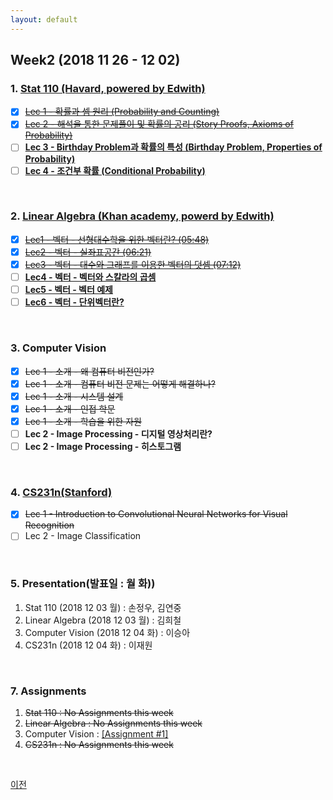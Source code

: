 ```yaml
---
layout: default
---
```

## Week2 (2018 11 26 - 12 02)

### 1. **[Stat 110 (Havard, powered by Edwith)](https://www.edwith.org/harvardprobability)**
- [x] ~~[Lec 1 - 확률과 셈 원리 (Probability and Counting)](http://www.edwith.org/harvardprobability/lecture/29349/)~~
- [x] ~~[Lec 2 - 해석을 통한 문제풀이 및 확률의 공리 (Story Proofs, Axioms of Probability)](http://www.edwith.org/harvardprobability/lecture/30894/)~~
- [ ] **[Lec 3 - Birthday Problem과 확률의 특성 (Birthday Problem, Properties of Probability)](https://www.edwith.org/harvardprobability/lecture/30895/)**
- [ ] **[Lec 4 - 조건부 확률 (Conditional Probability)](https://www.edwith.org/harvardprobability/lecture/30896/)**
 <br>

### 2. **[Linear Algebra (Khan academy, powerd by Edwith)](https://www.edwith.org/linear-algebra)** 
- [x] ~~[Lec1 - 벡터 - 선형대수학을 위한 벡터란? (05:48)](http://www.edwith.org/linear-algebra/lecture/30304/)~~
- [x] ~~[Lec2 - 벡터 - 실좌표공간 (06:21)](http://www.edwith.org/linear-algebra/lecture/30305/)~~
- [x] ~~[Lec3 - 벡터 - 대수와 그래프를 이용한 벡터의 덧셈 (07:12)](http://www.edwith.org/linear-algebra/lecture/30306/)~~
- [ ] **[Lec4 - 벡터 - 벡터와 스칼라의 곱셈](https://www.edwith.org/linear-algebra/lecture/30337/)**
- [ ] **[Lec5 - 벡터 - 벡터 예제](https://www.edwith.org/linear-algebra/lecture/30307/)**
- [ ] **[Lec6 - 벡터 - 단위벡터란?](https://www.edwith.org/linear-algebra/lecture/30308/)**
<br>

### 3. **Computer Vision**
- [x] ~~Lec 1 - 소개 - 왜 컴퓨터 비전인가?~~
- [x] ~~Lec 1 - 소개 - 컴퓨터 비전 문제는 어떻게 해결하나?~~
- [X] ~~Lec 1 - 소개 - 시스템 설계~~
- [X] ~~Lec 1 - 소개 - 인접 학문~~
- [X] ~~Lec 1 - 소개 - 학습을 위한 자원~~
- [ ] **Lec 2 - Image Processing - 디지털 영상처리란?**
- [ ] **Lec 2 - Image Processing - 히스토그램**
<br>

### 4. [CS231n(Stanford)](https://github.com/insurgent92/CS231N_17_KOR_SUB)
- [X] ~~Lec 1 - Introduction to Convolutional Neural Networks for Visual Recognition~~
- [ ] Lec 2 - Image Classification
<br>

### 5. Presentation(발표일 : 월 화))
1. Stat 110 (2018 12 03 월) : 손정우, 김연중 
2. Linear Algebra (2018 12 03 월) : 김희철
3. Computer Vision (2018 12 04 화) : 이승아
4. CS231n (2018 12 04 화) : 이재원 
<br> 

### 7. Assignments
1. ~~Stat 110 : No Assignments this week~~
2. ~~Linear Algebra : No Assignments this week~~
3. Computer Vision : [[Assignment #1]](../assignments/assignment1.html)
4. ~~CS231n : No Assignments this week~~
<br> 

[이전](../../)